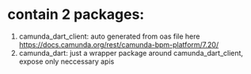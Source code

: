 # contain 2 packages:
1. camunda_dart_client: auto generated from oas file here https://docs.camunda.org/rest/camunda-bpm-platform/7.20/
2. camunda_dart: just a wrapper package around camunda_dart_client, expose only neccessary apis